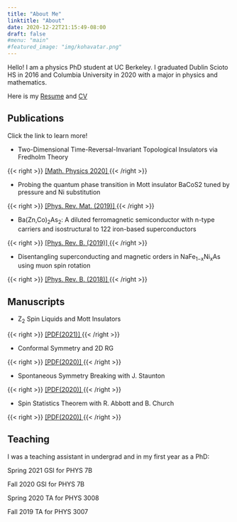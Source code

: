 ```yaml
---
title: "About Me"
linktitle: "About"
date: 2020-12-22T21:15:49-08:00
draft: false
#menu: "main"
#featured_image: "img/kohavatar.png"
---
```


Hello! I am a physics PhD student at UC Berkeley.  I graduated Dublin Scioto HS in 2016 and Columbia University in 2020 with a major in physics and mathematics.

Here is  my [Resume](/resume/Yamakawa_Resume.pdf) and [CV](/resume/Yamakawa_cv.pdf)

## Publications
Click the link to learn more!

* Two-Dimensional Time-Reversal-Invariant Topological Insulators via Fredholm Theory

{{< right >}} <a href= "https://arxiv.org/abs/1908.00910"> [Math. Physics 2020] </a> {{< /right >}}

* Probing the quantum phase transition in Mott insulator BaCoS2 tuned by pressure and Ni substitution 

{{< right >}} <a href= "https://doi.org/10.1103/PhysRevMaterials.3.045001"> [Phys. Rev. Mat. (2019)] </a> {{< /right >}}

* Ba(Zn,Co)<sub>2</sub>As<sub>2</sub>: A diluted ferromagnetic semiconductor with n-type carriers and isostructural to 122 iron-based superconductors 

{{< right >}} <a href= "https://doi.org/10.1103/PhysRevB.99.155201 "> [Phys. Rev. B. (2019)] </a> {{< /right >}}

* Disentangling superconducting and magnetic orders in NaFe<sub>1−x</sub>Ni<sub>x</sub>As using muon spin rotation 

{{< right >}} <a href= "https://doi.org/10.1103/PhysRevB.97.224508"> [Phys. Rev. B. (2018)] </a> {{< /right >}}

## Manuscripts

* Z<sub>2</sub> Spin Liquids and Mott Insulators 

{{< right >}} <a href= "/manuscripts/z2spinliquid2021.pdf"> [PDF(2021)] </a> {{< /right >}}

* Conformal Symmetry and 2D RG 

{{< right >}} <a href= "/manuscripts/cft2020.pdf"> [PDF(2020)] </a> {{< /right >}}

* Spontaneous Symmetry Breaking with J. Staunton

{{< right >}} <a href= "/manuscripts/ssb2020.pdf"> [PDF(2020)] </a> {{< /right >}}

* Spin Statistics Theorem with R. Abbott and B. Church

{{< right >}} <a href= "/manuscripts/sst2019.pdf"> [PDF(2020)] </a> {{< /right >}}

## Teaching
I was a teaching assistant in undergrad and in my first year as a PhD:

Spring 2021 GSI for PHYS 7B 

Fall 2020 GSI for PHYS 7B 

Spring 2020 TA for PHYS 3008 

Fall 2019 TA for PHYS 3007



